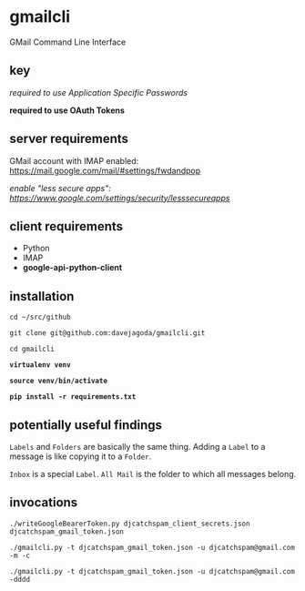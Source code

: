 # gmailcli

GMail Command Line Interface

## key

*required to use Application Specific Passwords*

**required to use OAuth Tokens**

## server requirements

GMail account with IMAP enabled: https://mail.google.com/mail/#settings/fwdandpop

*enable "less secure apps": https://www.google.com/settings/security/lesssecureapps*

## client requirements

- Python
- IMAP
- **google-api-python-client**

## installation

`cd ~/src/github`

`git clone git@github.com:davejagoda/gmailcli.git`

`cd gmailcli`

**`virtualenv venv`**

**`source venv/bin/activate`**

**`pip install -r requirements.txt`**

## potentially useful findings

`Labels` and `Folders` are basically the same thing. Adding a `Label` to a message is like copying it to a `Folder`.

`Inbox` is a special `Label`. `All Mail` is the folder to which all messages belong.

## invocations

`./writeGoogleBearerToken.py djcatchspam_client_secrets.json djcatchspam_gmail_token.json`

`./gmailcli.py -t djcatchspam_gmail_token.json -u djcatchspam@gmail.com -m -c`

`./gmailcli.py -t djcatchspam_gmail_token.json -u djcatchspam@gmail.com -dddd`
